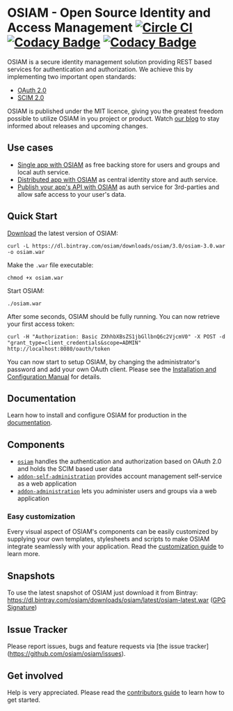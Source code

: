 # OSIAM - Open Source Identity and Access Management [![Circle CI](https://circleci.com/gh/osiam/osiam.svg?style=svg)](https://circleci.com/gh/osiam/osiam) [![Codacy Badge](https://api.codacy.com/project/badge/grade/c63f2618f4c64292ae47a1decf1a7270)](https://www.codacy.com/app/OSIAM/osiam) [![Codacy Badge](https://api.codacy.com/project/badge/coverage/c63f2618f4c64292ae47a1decf1a7270)](https://www.codacy.com/app/OSIAM/osiam)

OSIAM is a secure identity management solution providing REST based services for
authentication and authorization. We achieve this by implementing two important
open standards:

* [OAuth 2.0](http://oauth.net/2/)
* [SCIM 2.0](http://www.simplecloud.info/)

OSIAM is published under the MIT licence, giving you the greatest freedom
possible to utilize OSIAM in you project or product.
Watch [our blog](http://osiam.github.io/) to stay informed about releases and upcoming changes.

## Use cases

* [Single app with OSIAM](docs/single-app-use-case.md) as free backing store for
  users and groups and local auth service.
* [Distributed app with OSIAM](docs/distributed-app-use-case.md) as central
  identity store and auth service.
* [Publish your app's API with OSIAM](docs/protected-api-use-case.md) as auth
  service for 3rd-parties and allow safe access to your user's data.

## Quick Start

[Download](https://dl.bintray.com/osiam/downloads/osiam/3.0/osiam-3.0.war) the latest version of OSIAM:

```
curl -L https://dl.bintray.com/osiam/downloads/osiam/3.0/osiam-3.0.war -o osiam.war
```

Make the `.war` file executable:

```
chmod +x osiam.war
```

Start OSIAM:

```
./osiam.war
```

After some seconds, OSIAM should be fully running. You can now retrieve your first access token:

```
curl -H "Authorization: Basic ZXhhbXBsZS1jbGllbnQ6c2VjcmV0" -X POST -d "grant_type=client_credentials&scope=ADMIN" http://localhost:8080/oauth/token
```

You can now start to setup OSIAM, by changing the administrator's password and add your own OAuth client.
Please see the [Installation and Configuration Manual](docs/detailed-reference-installation.md#customize-setup) for details.

## Documentation

Learn how to install and configure OSIAM for production in the
[documentation](docs/README.md).

## Components

* [`osiam`](https://github.com/osiam/osiam)
  handles the authentication and authorization based on OAuth 2.0 and holds the SCIM based user data
* [`addon-self-administration`](https://github.com/osiam/addon-self-administration)
  provides account management self-service as a web application
* [`addon-administration`](https://github.com/osiam/addon-administration)
  lets you administer users and groups via a web application

### Easy customization

Every visual aspect of OSIAM's components can be easily customized by supplying
your own templates, stylesheets and scripts to make OSIAM integrate seamlessly
with your application. Read the
[customization guide](docs/customization-guide.md) to learn more.

## Snapshots

To use the latest snapshot of OSIAM just download it from Bintray:
https://dl.bintray.com/osiam/downloads/osiam/latest/osiam-latest.war
([GPG Signature](https://dl.bintray.com/osiam/downloads/osiam/latest/osiam-latest.war.asc))

## Issue Tracker

Please report issues, bugs and feature requests via [the issue tracker]
(https://github.com/osiam/osiam/issues).

## Get involved

Help is very appreciated. Please read the
[contributors guide](CONTRIBUTING.md) to learn how to get started.
